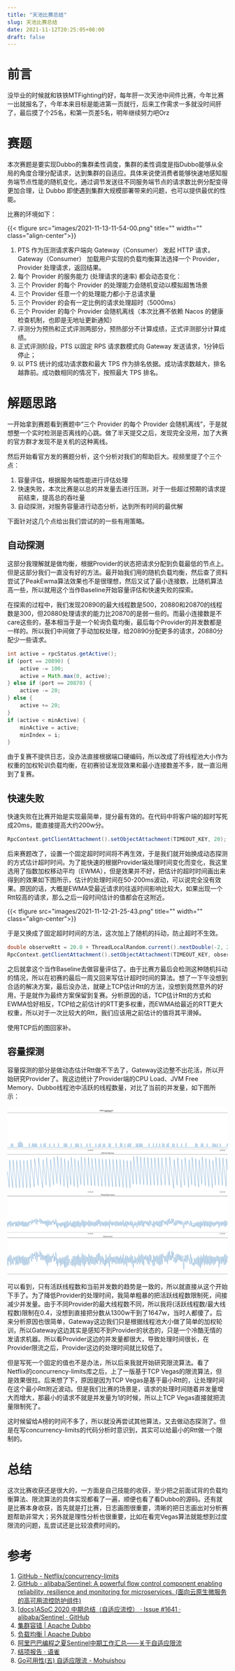 ```yaml
---
title: "天池比赛总结"
slug: 天池比赛总结
date: 2021-11-12T20:25:05+08:00
draft: false
---
```


<!--more-->

# 前言

没毕业的时候就和铁铁MTFighting约好，每年肝一次天池中间件比赛，今年比赛一出就报名了，今年本来目标是能进第一页就行，后来工作需求一多就没时间肝了，最后摸了个25名，和第一页差5名，明年继续努力吧Orz

# 赛题

本次赛题是要实现Dubbo的集群柔性调度，集群的柔性调度是指Dubbo能够从全局的角度合理分配请求，达到集群的自适应。具体来说使消费者能够快速地感知服务端节点性能的随机变化，通过调节发送往不同服务端节点的请求数比例分配变得更加合理，让 Dubbo 即使遇到集群大规模部署带来的问题，也可以提供最优的性能。

比赛的环境如下：

{{< tfigure src="images/2021-11-13-11-54-00.png" title="" width="" class="align-center">}}

1. PTS 作为压测请求客户端向 Gateway（Consumer） 发起 HTTP 请求，Gateway（Consumer） 加载用户实现的负载均衡算法选择一个 Provider，Provider 处理请求，返回结果。
2. 每个 Provider 的服务能力 (处理请求的速率) 都会动态变化：
3. 三个 Provider 的每个 Provider 的处理能力会随机变动以模拟超售场景
4. 三个 Provider 任意一个的处理能力都小于总请求量
5. 三个 Provider 的会有一定比例的请求处理超时（5000ms）
6. 三个 Provider 的每个 Provider 会随机离线（本次比赛不依赖 Nacos 的健康检查机制，也即是无地址更新通知）
7. 评测分为预热和正式评测两部分，预热部分不计算成绩，正式评测部分计算成绩。
8. 正式评测阶段，PTS 以固定 RPS 请求数模式向 Gateway 发送请求，1分钟后停止；
9. 以 PTS 统计的成功请求数和最大 TPS 作为排名依据。成功请求数越大，排名越靠前。成功数相同的情况下，按照最大 TPS 排名。


# 解题思路

一开始拿到赛题看到赛题中“三个 Provider 的每个 Provider 会随机离线”，于是就想整一个实时检测是否离线的心跳。做了半天提交之后，发现完全没用，加了大赛的官方群才发现不是关机的这种离线。

然后开始看官方发的赛题分析，这个分析对我们的帮助巨大。视频里提了个三个点：

1. 容量评估，根据服务端性能进行评估处理
2. 快速失败，本次比赛是以总的并发量去进行压测，对于一些超过预期的请求提前结束，提高总的吞吐量
3. 自动探测，对服务容量进行动态分析，达到所有时间的最优解

下面针对这几个点给出我们尝试的的一些有用策略。

## 自动探测

这部分我理解就是做均衡，根据Provider的状态把请求分配到负载最低的节点上。但是这部分我们一直没有好的方法。最开始我们用的随机负载均衡，然后查了资料尝试了PeakEwma算法效果也不是很理想，然后又试了最小连接数，比随机算法高一些，所以就用这个当作Baseline开始容量评估和快速失败的探索。

在探索的过程中，我们发现20890的最大线程数是500，20880和20870的线程数是300，但20880处理请求的能力比20870的是弱一些的。而最小连接数是不care这些的，基本相当于是一个轮询负载均衡，最后每个Provider的并发数都是一样的。所以我们中间做了手动加权处理，给20890分配更多的请求，20880分配少一些请求。

```java
int active = rpcStatus.getActive();
if (port == 20890) {
	active -= 100;
	active = Math.max(0, active);
} else if (port == 20870) {
	active -= 20;
} else {
	active += 20;
}
if (active < minActive) {
	minActive = active;
	minIndex = i;
}
```

由于复赛不提供日志，没办法直接根据端口硬编码，所以改成了将线程池大小作为权重的加权轮训负载均衡，在初赛验证发现效果和最小连接数差不多，就一直沿用到了复赛。

## 快速失败

快速失败在比赛开始是实现最简单，提分最有效的。在代码中将客户端的超时写死成20ms，能直接提高大约200w分。

```java
RpcContext.getClientAttachment().setObjectAttachment(TIMEOUT_KEY, 20);
```

后来赛题改了，设置一个固定超时时间将不再生效，于是我们就开始换成动态探测的方式估计超时时间。为了能快速的根据Provider端处理时间变化而变化，我这里选用了指数加权移动平均（EWMA），但是效果并不好，把估计的超时时间画出来得到的效果如下图所示，估计的处理时间在50-200ms波动，可以说完全没有效果。原因的话，大概是EWMA受最近请求的往返时间影响比较大，如果出现一个Rtt较高的请求，那么之后一段时间估计的值都会在这附近。

{{< tfigure src="images/2021-11-12-21-25-43.png" title="" width="" class="align-center">}}

于是又换成了固定超时时间的方法，这次加上了随机的抖动，防止超时不生效。

```java
double observeRtt = 20.0 + ThreadLocalRandom.current().nextDouble(-2, 2);
RpcContext.getClientAttachment().setObjectAttachment(TIMEOUT_KEY, observeRtt);
```

之后就拿这个当作Baseline去做容量评估了。由于比赛方最后会检测这种随机抖动的情况，所以在初赛的最后一周又回来写估计超时时间的算法。想了一下午没想到合适的解决方案，最后没办法，就硬上TCP估计Rtt的方法，没想到竟然意外的好用，于是就作为最终方案保留到复赛。分析原因的话，TCP估计Rtt的方式和EWMA恰好相反，TCP给之前估计的RTT更多权重，而EWMA给最近的RTT更大权重，所以对于一次比较大的Rtt，我们应该用之前估计的值将其平滑掉。

使用TCP后的图回家补。

## 容量探测

容量探测的部分是做动态估计Rtt做不下去了，Gateway这边整不出花活，所以开始研究Provider了。我这边统计了Provider端的CPU Load、JVM Free Memory、Dubbo线程池中活跃的线程数量，对比了当前的并发量，如下图所示：

![](images/2021-11-12-21-50-34.png)

可以看到，只有活跃线程数和当前并发数的趋势是一致的，所以就直接从这个开始下手了。为了降低Provider的处理时间，我简单粗暴的把活跃线程数限制死，间接减少并发量。由于不同Provider的最大线程数不同，所以我将(活跃线程数/最大线程数)限制在0.4，没想到直接把分数从1300w干到了1647w，当时人都傻了。后来分析原因也很简单，Gateway这边我们只是根据线程池大小做了简单的加权轮训，所以Gateway这边其实是感知不到Provider的状态的，只是一个冷酷无情的发请求机器。所以看Provider这边的并发量都很大，导致处理时间很长，在Provider限流之后，Provider这边的处理时间就比较低了。

但是写死一个固定的值也不是办法，所以后来我就开始研究限流算法。看了Netflix的concurrency-limits库之后，上了一版基于TCP Vegas的限流算法，但是效果很拉。后来想了下，原因是因为TCP Vegas是基于最小Rtt的，让处理时间在这个最小Rtt附近波动。但是我们比赛的场景是，请求的处理时间随着并发量增大而增大，那最小的请求不就是并发量为1的时候，所以上TCP Vegas直接就把流量限制死了。

这时候留给A榜的时间不多了，所以就没再尝试其他算法，又去做动态探测了。但是在写concurrency-limits的代码分析时意识到，其实可以给最小的Rtt做一个限制的。

# 总结

这次比赛收获还是很大的，一方面是自己技能的收获，至少把之前面试背的负载均衡算法、限流算法的具体实现都看了一遍，顺便也看了看Dubbo的源码。还有就是比赛本身收获，首先就是打比赛，日志画图很重要，清晰的把日志画出对分析赛题帮助非常大；另外就是理性分析也很重要，比如在看完Vegas算法就能想到过度限流的问题，乱尝试还是比较浪费时间的。

# 参考

1. [GitHub - Netflix/concurrency-limits](https://github.com/Netflix/concurrency-limits)
2. [GitHub - alibaba/Sentinel: A powerful flow control component enabling reliability, resilience and monitoring for microservices. (面向云原生微服务的高可用流控防护组件)](https://github.com/alibaba/Sentinel)
3. [[docs]ASoC 2020 中期总结（自适应流控） · Issue #1641 · alibaba/Sentinel · GitHub](https://github.com/alibaba/Sentinel/issues/1641)
4. [集群容错 | Apache Dubbo](https://dubbo.apache.org/zh/docs/advanced/fault-tolerent-strategy/)
5. [负载均衡 | Apache Dubbo](https://dubbo.apache.org/zh/docs/advanced/loadbalance/)
6. [阿里巴巴编程之夏Sentinel中期工作汇总——关于自适应限流](https://www.jianshu.com/p/93a2b9890cc3)
7. [结项报告 · 语雀](https://www.yuque.com/docs/share/887e2a9c-21cd-42a4-a40b-07eced8be3b4?#%20%E3%80%8A%E7%BB%93%E9%A1%B9%E6%8A%A5%E5%91%8A%E3%80%8B)
8. [Go可用性(五) 自适应限流 - Mohuishou](https://lailin.xyz/post/go-training-week6-4-auto-limiter.html)